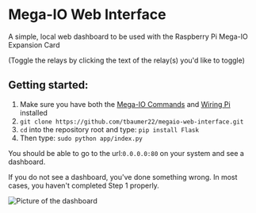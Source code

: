 # Mega-IO Web Interface
A simple, local web dashboard to be used with the Raspberry Pi Mega-IO Expansion Card

(Toggle the relays by clicking the text of the relay(s) you'd like to toggle)
## Getting started:
1. Make sure you have both the [Mega-IO Commands](https://github.com/alexburcea2877/megaio-rpi) and [Wiring Pi](http://wiringpi.com/download-and-install/) installed
2. `git clone https://github.com/tbaumer22/megaio-web-interface.git`
3. `cd` into the repository root and type: `pip install Flask`
4. Then type: `sudo python app/index.py`

You should be able to go to the url:`0.0.0.0:80` on your system and see a dashboard.

If you do not see a dashboard, you've done something wrong. In most cases, you haven't completed Step 1 properly.

![Picture of the dashboard](https://tate.ate-a-ta.co/dba59ec4.png)